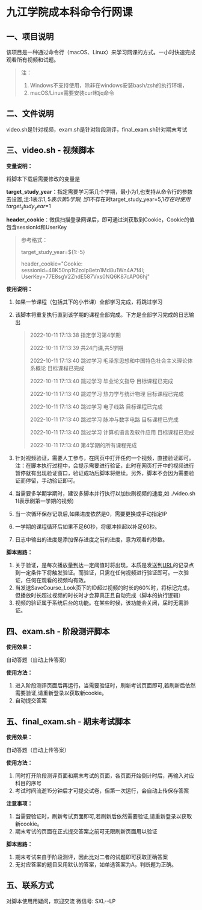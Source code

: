 # 九江学院成本科命令行网课

## 一、项目说明

该项目是一种通过命令行（macOS、Linux）来学习网课的方式。一小时快速完成观看所有视频和试题。

> 注：
>
> 1. Windows不支持使用，除非在windows安装bash/zsh的执行环境，
> 2. macOS/Linux需要安装curl和jq命令



## 二、文件说明

video.sh是针对视频，exam.sh是针对阶段测评，final_exam.sh针对期末考试



## 三、video.sh - 视频脚本

**变量说明：**

将脚本下载后需要修改的变量是

**target_study_year**：指定需要学习第几个学期，最小为1,也支持从命令行的参数去设置,注:1表示$1,5表示第5学期,当$1不存在时target_study_year=5,$1存在时使用target_study_year=$1

**header_cookie**：微信扫描登录网课后，即可通过浏获取到Cookie，Cookie的值包含sessionId和UserKey

> 参考格式：
>
> target_study_year=${1:-5}
>
> header_cookie="Cookie: sessionId=48K50np1t2zoIp8etn1Md8u1Wn4A7f4l; UserKey=77E8sgV2ZhdE587Vxs0NQ6K87cAP06hj"
>

**使用说明：**

1. 如果一节课程（包括其下的小节课）全部学习完成，将跳过学习

2. 该脚本将重复执行直到该学期的课程全部完成。下方是全部学习完成的日志输出

   > 2022-10-11 17:13:38 指定学习第4学期
   >
   > 2022-10-11 17:13:39 共24门课,共5学期
   >
   > 2022-10-11 17:13:40 跳过学习 毛泽东思想和中国特色社会主义理论体系概论 目标课程已完成
   >
   > 2022-10-11 17:13:40 跳过学习 毕业论文指导 目标课程已完成
   >
   > 2022-10-11 17:13:40 跳过学习 热力学与统计物理 目标课程已完成
   >
   > 2022-10-11 17:13:40 跳过学习 电子线路 目标课程已完成
   >
   > 2022-10-11 17:13:40 跳过学习 脉冲与数字电路 目标课程已完成
   >
   > 2022-10-11 17:13:40 跳过学习 计算机语言及软件应用 目标课程已完成
   >
   > 2022-10-11 17:13:40 第4学期的所有课程完成

3. 针对视频验证，需要人工参与，在网页中打开任何一个视频，直接验证即可。注：在脚本执行过程中，会提示需要进行验证，此时在网页打开中的视频进行暂停就有出现验证窗口，验证成功后脚本将继续。另外，脚本不会因为需要验证而停留，手动验证即可。

4. 当需要多学期学期时，建议多脚本并行执行以加快刷视频的速度,如 ./video.sh 1(表示刷第一学期的视频)

5. 当一次循环保存记录后,如果进度依然是0，需要更换或手动指定IP

6. 一学期的课程循环后如果不足60秒，将缓冲挂起以补足60秒。

7. 日志中输出的进度是添加保存进度之前的进度，意为观看的秒数。

**脚本思路：**

1. 关于验证，是每次播放量到达一定阈值时将出现，本质是发送到[URL](http://jjxy.web2.superchutou.com/service/datastore/WebCourse/SaveCourse_Look)的记录点到一定条件下将触发验证。而验证，只需在任何视频进行验证即可。一次验证，任何在观看的视频均有效。
2. 当发送SaveCourse_Look页下的ID超过视频的时长的60%时，将标记完成，但播放时长超过视频的时长时才会算真正且自动完成（脚本的执行逻辑）
3. 视频的验证属于系统后台的功能。在某些时候，该功能会关闭，届时无需验证。



## 四、exam.sh - 阶段测评脚本

**使用效果：**

自动答题（自动上传答案）

**使用方法：**

1. 进入阶段测评页面后再运行，当需要验证时，刷新考试页面即可,若刷新后依然需要验证,请重新登录以获取新cookie。
1. 自动提交答案



## 五、final_exam.sh - 期末考试脚本

**使用效果：**

自动答题（自动上传答案）

**使用方法：**

1. 同时打开阶段测评页面和期末考试的页面，各页面开始倒计时后，再输入对应科目的序号
2. 考试时间流逝15分钟后才可提交试卷，但第一次运行，会自动上传保存答案

**注意事项：**

1. 当需要验证时，刷新考试页面即可,若刷新后依然需要验证,请重新登录以获取新cookie。
2. 期末考试的页面在正式提交答案之前可无限刷新页面用以验证

**脚本思路：**

1. 期末考试来自于阶段测评，因此比对二者的试题即可获取正确答案
2. 无对应答案的题目采用默认的答案，如单选答案为A，判断题为正确。

## 五、联系方式

对脚本使用用疑问，欢迎交流 微信号: SXL--LP